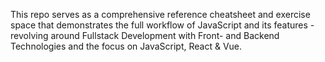This repo serves as a comprehensive reference cheatsheet and exercise space that demonstrates the full workflow of JavaScript and its features - revolving around Fullstack Development with Front- and Backend Technologies and the focus on JavaScript, React & Vue.

